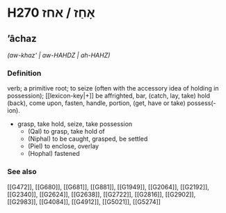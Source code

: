 # H270 אָחַז / אחז

## ʼâchaz

_(aw-khaz' | aw-HAHDZ | ah-HAHZ)_

### Definition

verb; a primitive root; to seize (often with the accessory idea of holding in possession); [[lexicon-key|+]] be affrighted, bar, (catch, lay, take) hold (back), come upon, fasten, handle, portion, (get, have or take) possess(-ion).

- grasp, take hold, seize, take possession
    - (Qal) to grasp, take hold of
    - (Niphal) to be caught, grasped, be settled
    - (Piel) to enclose, overlay
    - (Hophal) fastened
### See also

[[G472]], [[G680]], [[G681]], [[G881]], [[G1949]], [[G2064]], [[G2192]], [[G2340]], [[G2624]], [[G2638]], [[G2722]], [[G2816]], [[G2902]], [[G2983]], [[G4084]], [[G4912]], [[G5021]], [[G5274]]

